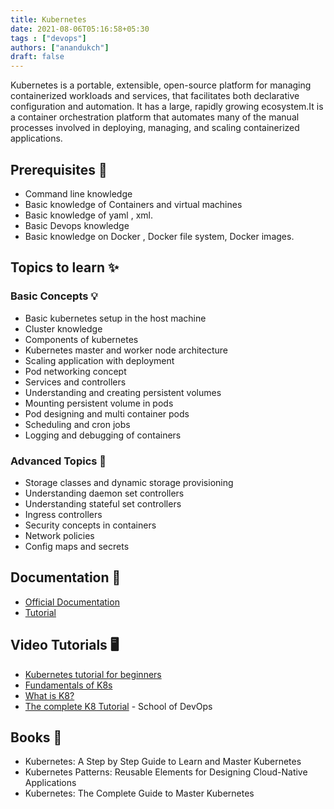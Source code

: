 ```yaml
---
title: Kubernetes
date: 2021-08-06T05:16:58+05:30
tags : ["devops"]
authors: ["anandukch"]
draft: false
---
```

Kubernetes is a portable, extensible, open-source platform for managing containerized workloads and services, that facilitates both declarative configuration and automation. It has a large, rapidly growing ecosystem.It is a container orchestration platform that automates many of the manual processes involved in deploying, managing, and scaling containerized applications.

## Prerequisites 💎

* Command line knowledge
* Basic knowledge of Containers and virtual machines
* Basic knowledge of yaml , xml.
* Basic Devops knowledge
* Basic knowledge on Docker , Docker file system, Docker images.

## Topics to learn ✨

### Basic Concepts 💡

* Basic kubernetes setup in the host machine
* Cluster knowledge
* Components of kubernetes
* Kubernetes master and worker node architecture
* Scaling application with deployment
* Pod networking concept
* Services and controllers
* Understanding and creating persistent volumes
* Mounting persistent volume in pods
* Pod designing and multi container pods
* Scheduling and cron jobs
* Logging and debugging of containers

### Advanced Topics 🚀

* Storage classes and dynamic storage provisioning
* Understanding daemon set controllers
* Understanding stateful set controllers
* Ingress controllers
* Security concepts in containers
* Network policies
* Config maps and secrets

## Documentation 📝

* [Official Documentation](https://kubernetes.io/docs/tutorials/)
* [Tutorial](https://www.tutorialspoint.com/kubernetes/index.htm)

## Video Tutorials 🖥️

* [Kubernetes tutorial for beginners](https://www.youtube.com/watch?v=X48VuDVv0do)
* [Fundamentals of K8s](https://www.udemy.com/course/fundamentals-of-kubernetes/?ranMID=39197&ranEAID=jf7w44yEft4&ranSiteID=jf7w44yEft4-XuTuqjaGQh1IxK3OGv18pA&LSNPUBID=jf7w44yEft4&utm_source=aff-campaign&utm_medium=udemyads)
* [What is K8?](https://www.youtube.com/watch?v=F-p_7XaEC84)
* [The complete K8 Tutorial](https://www.udemy.com/course/kubernetes-certified-administrator/?ranMID=39197&ranEAID=jf7w44yEft4&ranSiteID=jf7w44yEft4-SOsPLSLJeYfT9gv.nWfZ7Q&LSNPUBID=jf7w44yEft4&utm_source=aff-campaign&utm_medium=udemyads) - School of DevOps

## Books 📖

* Kubernetes: A Step by Step Guide to Learn and Master Kubernetes
* Kubernetes Patterns: Reusable Elements for Designing Cloud-Native Applications
* Kubernetes: The Complete Guide to Master Kubernetes